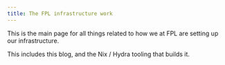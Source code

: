 ```yaml
---
title: The FPL infrastructure work
---
```


This is the main page for all things related to how we at FPL are setting up our infrastructure.

This includes this blog, and the Nix / Hydra tooling that builds it.

